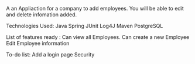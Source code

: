 A an Appliaction for a company to add employees. You will be able to edit and delete infomation added.

Technologies Used:
Java
Spring
JUnit
Log4J
Maven
PostgreSQL

List of features ready :
Can view all Employees.
Can create a new Employee
Edit Employee information

To-do list:
Add a login page
Security
